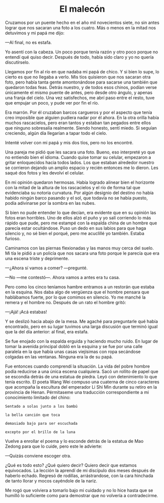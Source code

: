 # <center>El malecón</center>

Cruzamos por un puente hecho en el año mil novecientos siete, no sin antes lograr  que nos sacaran una foto a los cuatro. Más o menos en la mitad nos detuvimos y mi papá  me dijo:

—Al final, no es estafa.

Yo asentí con la cabeza. Un poco porque tenía razón y otro poco porque no entendí  qué quiso decir. Después de todo, había sido claro y yo no quería discutírselo.

Llegamos por fin al río en que nadaba mi papá de chico. Y si bien lo supe, lo cierto  es que no llegaba a verlo. Mis tíos quisieron que nos sacaran otra foto, pero había tanta  gente amontonándose para sacarse una también que quedaron todas feas. Detrás  nuestro, y de todos esos chinos, podían verse únicamente el mismo puente de antes, pero  desde otro ángulo, y apenas una franja del cielo. Una vez satisfechos, me abrí paso entre  el resto, tuve que empujar un poco, y pude ver por fin el río.

Era marrón. Por él cruzaban barcos cargueros y por el aspecto que tenía creo  imposible que alguien pudiera nadar por él ahora. En la otra orilla había muchos  rascacielos, pero eran tantos y estaban tan pegados entre ellos que ninguno sobresalía  realmente. Siendo honesto, sentí miedo. Si seguían creciendo, algún día llegarían a tapar  todo el cielo.

Intenté volver con mi papá y mis dos tíos, pero no los encontré.

Una pareja me pidió que les sacara una foto. Bueno, eso interpreté yo que no  entiendo bien el idioma. Cuando quise tomar su celular, empezaron a gritar enloquecidos  hacia todos lados. Los que estaban alrededor nuestro se corrieron dejando un amplio  espacio y recién entonces me lo dieron. Les saqué dos fotos y les devolví el celular.

En mi opinión quedaron hermosas. Había logrado alinear bien el horizonte con la  mitad de la altura de los rascacielos y el río de forma tal que evidenciaba su notoria  curvatura. Por algún designio del destino no había habido ningún barco pasando y el sol,  que todavía no se había puesto, podía adivinarse por la sombra en las nubes.

Si bien no pude entender lo que decían, era evidente que en su opinión las fotos  eran horribles. Uno de ellos alzó el puño y yo salí corriendo lo más rápido que pude, pero  me estampé con la espalda china de un hombre que parecía estar ocultándose. Puso un  dedo en sus labios para que haga silencio y, no sé bien el porqué, pero me acuclillé yo  también. Estaba furioso.

Caminamos con las piernas flexionadas y las manos muy cerca del suelo. Mi tía le  pidió a un policía que nos sacara una foto porque le parecía que era una escena triste y  deprimente.

—¿Ahora sí vamos a comer? —pregunté.

—No —me contestó—. Ahora vamos a antes era tu casa.

Pero como los cinco teníamos hambre entramos a un restorán que estaba en la  esquina. Nos daba algo de vergüenza que el hombre pensara que hablábamos fuerte, por  lo que comimos en silencio. Yo me manché la remera y el hombre no.
Después de un rato el hombre gritó:

—¡Ajá! ¡Acá estabas!

Y se deslizó hacia abajo de la mesa. Me agaché para preguntarle qué había  encontrado, pero en su lugar tuvimos una larga discusión que terminó igual que la del día  anterior: al final, era estafa.

Se fue enojado con la espalda erguida y haciendo mucho ruido. En lugar de tomar  la avenida principal dobló en la esquina y se fue por una calle paralela en la que había  unas casas viejísimas con ropa secándose colgadas en las ventanas. Ninguna era la de su  papá.

Fue entonces cuando comprendí la situación. La vida del pobre hombre podía  reducirse a una única escena cualquiera. Sacó un rollito de papel que se escondía detrás  de una estatua de piedra. Leyó con detenimiento lo que tenía escrito. El poeta Wang Wei  compuso una cuaterna de cinco caracteres que acompaña la escultura del emperador Li  Shi Min durante su retiro en la provincia de Henan. Pérmitaseme una traducción  correspondiente a mi conocimiento limitado del chino:

```
Sentado a solas junto a los bambú 

la bella canción que toca 

demasiado bajo para ser escuchada 

excepto por el brillo de la luna
```

Vuelve a enrollar el poema y lo esconde detrás de la estatua de Mao Zedong para  que lo cuide, pero este le advierte:

—Quizás conviene escoger otra. 

¿Qué es todo esto? ¿Qué quiero decir? Quiero decir que estamos equivocados. La  lección la aprendí de mi discípulo dos meses después de haberlo echado. Regresó de  rodillas, arrástrandose, con la cara hinchada de tanto llorar y mocos cayéndole de la nariz.

Me rogó que volviera a tomarlo bajo mi cuidado y no lo hice hasta que se humilló lo  suficiente como para demostrar que no volvería a contradecirme. 

